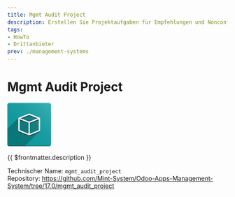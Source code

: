```yaml
---
title: Mgmt Audit Project
description: Erstellen Sie Projektaufgaben für Empfehlungen und Nonconformties.
tags:
- HowTo
- Drittanbieter
prev: ./management-systems
---
```


# Mgmt Audit Project
![icon_oms_box](attachments/icon_oms_box.png)

{{ $frontmatter.description }}

Technischer Name: `mgmt_audit_project`\
Repository: <https://github.com/Mint-System/Odoo-Apps-Management-System/tree/17.0/mgmt_audit_project>